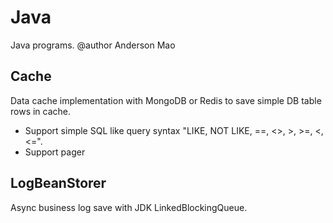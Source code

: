 # Java
Java programs.
@author Anderson Mao

## Cache
Data cache implementation with MongoDB or Redis to save simple DB table rows in cache.
* Support simple SQL like query syntax "LIKE, NOT LIKE, ==, <>, >, >=, <, <=".
* Support pager

## LogBeanStorer
Async business log save with JDK LinkedBlockingQueue.

